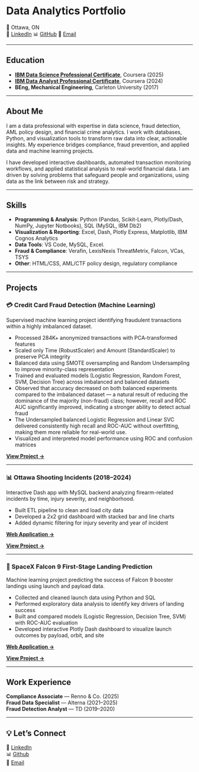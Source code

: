 # Data Analytics Portfolio

📍 Ottawa, ON   
💼 [LinkedIn](https://www.linkedin.com/in/olamide-olayinka-a8222518/) 
📊 [GitHub](https://github.com/KodeXL)
📧 [Email](mailto:olamideolayinka@cmail.carleton.ca) 

---

## Education
- **[IBM Data Science Professional Certificate](https://coursera.org/share/e417bd4c4d0c262ebc337f34a198ea7a)**, Coursera (2025) 
- **[IBM Data Analyst Professional Certificate](https://coursera.org/share/28fa2967e5b2c6b9621a3f2912f1587a)**, Coursera (2024)  
- **BEng, Mechanical Engineering**, Carleton University (2017)  

---

## About Me
I am a data professional with expertise in data science, fraud detection, AML policy design, and financial crime analytics. I work with databases, Python, and visualization tools to transform raw data into clear, actionable insights. My experience bridges compliance, fraud prevention, and applied data and machine learning projects.

I have developed interactive dashboards, automated transaction monitoring workflows, and applied statistical analysis to real-world financial data. I am driven by solving problems that safeguard people and organizations, using data as the link between risk and strategy.

---

## Skills
- **Programming & Analysis**: Python (Pandas, Scikit-Learn, Plotly/Dash, NumPy, Jupyter Notbooks), SQL (MySQL, IBM Db2)  
- **Visualization & Reporting**: Excel, Dash, Plotly Express, Matplotlib, IBM Cognos Analytics  
- **Data Tools**: VS Code, MySQL, Excel.
- **Fraud & Compliance**: Verafin, LexisNexis ThreatMetrix, Falcon, VCas, TSYS  
- **Other**: HTML/CSS, AML/CTF policy design, regulatory compliance  

---

## Projects

### 💳 Credit Card Fraud Detection (Machine Learning)
Supervised machine learning project identifying fraudulent transactions within a highly imbalanced dataset.
- Processed 284K+ anonymized transactions with PCA-transformed features
- Scaled only Time (RobustScaler) and Amount (StandardScaler) to preserve PCA integrity
- Balanced data using SMOTE oversampling and Random Undersampling to improve minority-class representation
- Trained and evaluated models (Logistic Regression, Random Forest, SVM, Decision Tree) across imbalanced and balanced datasets
- Observed that accuracy decreased on both balanced experiments compared to the imbalanced dataset — a natural result of reducing the dominance of the majority (non-fraud) class; however, recall and ROC AUC significantly improved, indicating a stronger ability to detect actual fraud
- The Undersampled balanced Logistic Regression and Linear SVC delivered consistently high recall and ROC-AUC without overfitting, making them more reliable for real-world use.
- Visualized and interpreted model performance using ROC and confusion matrices

**[View Project →](https://github.com/kodexl/CreditCardFraudDetection)**

---

### 📊 Ottawa Shooting Incidents (2018–2024)
Interactive Dash app with MySQL backend analyzing firearm-related incidents by time, injury severity, and neighborhood.  
- Built ETL pipeline to clean and load city data  
- Developed a 2x2 grid dashboard with stacked bar and line charts  
- Added dynamic filtering for injury severity and year of incident

**[Web Application →](https://ottawa-shooting-incidents-data-analysis.onrender.com/)**

**[View Project →](https://github.com/KodeXL/Ottawa-Shootings)**

---

### 🚀 SpaceX Falcon 9 First-Stage Landing Prediction  
Machine learning project predicting the success of Falcon 9 booster landings using launch and payload data.  
- Collected and cleaned launch data using Python and SQL  
- Performed exploratory data analysis to identify key drivers of landing success  
- Built and compared models (Logistic Regression, Decision Tree, SVM) with ROC-AUC evaluation  
- Developed interactive Plotly Dash dashboard to visualize launch outcomes by payload, orbit, and site  

**[Web Application →](https://spacex-booster-landing-results.onrender.com/)**

**[View Project →](https://github.com/KodeXL/Data-Science-Project)**

---  

## Work Experience
**Compliance Associate** — Renno & Co. (2025)  
**Fraud Data Specialist** — Alterna (2021–2025)  
**Fraud Detection Analyst** — TD (2019–2020)  

---

## 💡 Let’s Connect
💼 [LinkedIn](https://www.linkedin.com/in/olamide-olayinka-a8222518/)  
📊 [Github](https://github.com/KodeXL)  
📧 [Email](mailto:olamideolayinka@cmail.carleton.ca)  


